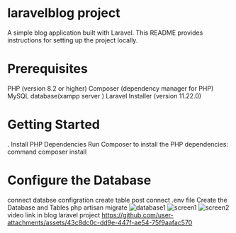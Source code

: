 # laravelblog project
A simple blog application built with Laravel. This README provides instructions for setting up the project locally.
# Prerequisites
PHP (version 8.2 or higher)
Composer (dependency manager for PHP)
MySQL database(xampp server )
Laravel Installer (version  11.22.0)
# Getting Started
. Install PHP Dependencies
Run Composer to install the PHP dependencies: 
command composer install 
# Configure the Database
connect databse configration 
create table post
connect .env file
Create the Database and Tables
php artisan migrate
![database1](https://github.com/user-attachments/assets/4adc814c-dfb5-43b8-a73b-d356317ae65f)
![screen1](https://github.com/user-attachments/assets/36ae19a9-eedb-4c23-8375-f4314529d1e5)
![screen2](https://github.com/user-attachments/assets/c13f7081-8112-487d-a6fa-5c26ac357811)
video link in blog laravel project
https://github.com/user-attachments/assets/43c8dc0c-dd9e-447f-ae54-75f9aafac570
